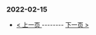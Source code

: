 ### 2022-02-15 
 

- [ < 上一页 ](https://github.com/able8/weibo-hot-record/blob/master/2022-02-14.md) -------- [ 下一页 > ](https://github.com/able8/weibo-hot-record/blob/master/2022-02-16.md)